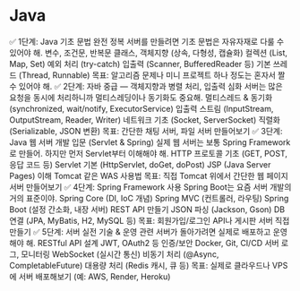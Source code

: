 # Java

✅ 1단계: Java 기초 문법 완전 정복
서버를 만들려면 기초 문법은 자유자재로 다룰 수 있어야 해.
변수, 조건문, 반복문
클래스, 객체지향 (상속, 다형성, 캡슐화)
컬렉션 (List, Map, Set)
예외 처리 (try-catch)
입출력 (Scanner, BufferedReader 등)
기본 쓰레드 (Thread, Runnable)
목표: 알고리즘 문제나 미니 프로젝트 하나 정도는 혼자서 짤 수 있어야 해.
✅ 2단계: 자바 중급 — 객체지향과 병렬 처리, 입출력 심화
서버는 많은 요청을 동시에 처리하니까 멀티스레딩이나 동기화도 중요해.
멀티스레드 & 동기화 (synchronized, wait/notify, ExecutorService)
입출력 스트림 (InputStream, OutputStream, Reader, Writer)
네트워크 기초 (Socket, ServerSocket)
직렬화 (Serializable, JSON 변환)
목표: 간단한 채팅 서버, 파일 서버 만들어보기
✅ 3단계: Java 웹 서버 개발 입문 (Servlet & Spring)
실제 웹 서버는 보통 Spring Framework로 만들어. 하지만 먼저 Servlet부터 이해해야 해.
HTTP 프로토콜 기초 (GET, POST, 응답 코드 등)
Servlet 기본 (HttpServlet, doGet, doPost)
JSP (Java Server Pages) 이해
Tomcat 같은 WAS 사용법
목표: 직접 Tomcat 위에서 간단한 웹 페이지 서버 만들어보기
✅ 4단계: Spring Framework 사용
Spring Boot는 요즘 서버 개발의 거의 표준이야.
Spring Core (DI, IoC 개념)
Spring MVC (컨트롤러, 라우팅)
Spring Boot (설정 간소화, 내장 서버)
REST API 만들기
JSON 파싱 (Jackson, Gson)
DB 연결 (JPA, MyBatis, H2, MySQL 등)
목표: 회원가입/로그인 API나 게시판 서버 직접 만들기
✅ 5단계: 서버 실전 기술 & 운영 관련
서버가 돌아가려면 실제로 배포하고 운영해야 해.
RESTful API 설계
JWT, OAuth2 등 인증/보안
Docker, Git, CI/CD
서버 로그, 모니터링
WebSocket (실시간 통신)
비동기 처리 (@Async, CompletableFuture)
대용량 처리 (Redis 캐시, 큐 등)
목표: 실제로 클라우드나 VPS에 서버 배포해보기 (예: AWS, Render, Heroku)
